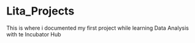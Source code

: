 # Lita_Projects
This is where i documented my first project while learning Data Analysis with te Incubator Hub
